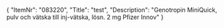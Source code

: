 {
  "ItemNr": "083220",
  "Title": "test",
  "Description": "Genotropin MiniQuick, pulv och vätska till inj-vätska, lösn. 2 mg Pfizer Innov"
}